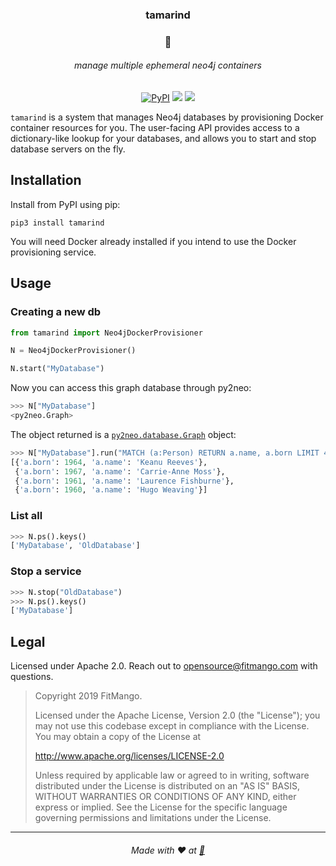 <h3 align=center>tamarind</h3>
<h3 align=center>🥭</h3>
<h6 align=center>manage multiple ephemeral neo4j containers</h6>
<p align=center>
<a href="https://pypi.org/project/tamarind/"><img alt="PyPI" src="https://img.shields.io/pypi/v/tamarind.svg?logo=python&logoColor=orange&style=for-the-badge"></a>
<img src="https://img.shields.io/github/issues/FitMango/tamarind.svg?style=for-the-badge" />
<img src="https://img.shields.io/github/license/FitMango/tamarind.svg?style=for-the-badge" />
</p>

`tamarind` is a system that manages Neo4j databases by provisioning Docker container resources for you. The user-facing API provides access to a dictionary-like lookup for your databases, and allows you to start and stop database servers on the fly.

## Installation

Install from PyPI using pip:

```shell
pip3 install tamarind
```

You will need Docker already installed if you intend to use the Docker provisioning service.


## Usage

### Creating a new db

```python
from tamarind import Neo4jDockerProvisioner

N = Neo4jDockerProvisioner()

N.start("MyDatabase")
```

Now you can access this graph database through py2neo:

```python
>>> N["MyDatabase"]
<py2neo.Graph>
```

The object returned is a [`py2neo.database.Graph`](https://py2neo.org/v4/database.html#py2neo.database.Graph) object:

```python
>>> N["MyDatabase"].run("MATCH (a:Person) RETURN a.name, a.born LIMIT 4").data()
[{'a.born': 1964, 'a.name': 'Keanu Reeves'},
 {'a.born': 1967, 'a.name': 'Carrie-Anne Moss'},
 {'a.born': 1961, 'a.name': 'Laurence Fishburne'},
 {'a.born': 1960, 'a.name': 'Hugo Weaving'}]


```

### List all

```python
>>> N.ps().keys()
['MyDatabase', 'OldDatabase']
```

### Stop a service

```python
>>> N.stop("OldDatabase")
>>> N.ps().keys()
['MyDatabase']
```

## Legal

Licensed under Apache 2.0. Reach out to opensource@fitmango.com with questions.

> Copyright 2019 FitMango.
>
> Licensed under the Apache License, Version 2.0 (the "License");
> you may not use this codebase except in compliance with the License.
> You may obtain a copy of the License at
>
> http://www.apache.org/licenses/LICENSE-2.0
>
> Unless required by applicable law or agreed to in writing, software
> distributed under the License is distributed on an "AS IS" BASIS,
> WITHOUT WARRANTIES OR CONDITIONS OF ANY KIND, either express or implied.
> See the License for the specific language governing permissions and
> limitations under the License.

---

<h6 align=center>Made with ❤️ at <a href="https://github.com/fitmango">🥭</a></h6>


